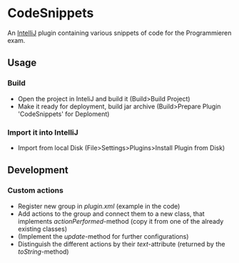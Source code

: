 # CodeSnippets
An [IntelliJ](https://www.jetbrains.com/idea/) plugin containing various snippets of code for the Programmieren exam.

## Usage

### Build

- Open the project in InteliJ and build it (Build>Build Project)
- Make it ready for deployment, build jar archive (Build>Prepare Plugin 'CodeSnippets' for Deploment)

### Import it into IntelliJ

- Import from local Disk (File>Settings>Plugins>Install Plugin from Disk)

## Development

### Custom actions

- Register new group in _plugin.xml_ (example in the code)
- Add actions to the group and connect them to a new class, that implements _actionPerformed_-method (copy it from one of the already existing classes)
- (Implement the _update_-method for further configurations)
- Distinguish the different actions by their _text_-attribute (returned by the _toString_-method)
